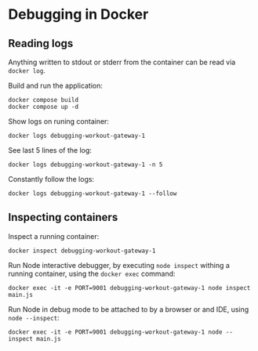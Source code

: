 # Debugging in Docker

## Reading logs
Anything written to stdout or stderr from the container can be read via `docker log`.

Build and run the application:

```
docker compose build
docker compose up -d
```

Show logs on runing container:

```
docker logs debugging-workout-gateway-1
```

See last 5 lines of the log:

```
docker logs debugging-workout-gateway-1 -n 5
```

Constantly follow the logs:

```
docker logs debugging-workout-gateway-1 --follow
```

## Inspecting containers

Inspect a running container:

```
docker inspect debugging-workout-gateway-1
```

Run Node interactive debugger, by executing `node inspect` withing a running container, using the `docker exec` command:

```
docker exec -it -e PORT=9001 debugging-workout-gateway-1 node inspect main.js
```

Run Node in debug mode to be attached to by a browser or and IDE, using `node --inspect`:

```
docker exec -it -e PORT=9001 debugging-workout-gateway-1 node --inspect main.js
```
